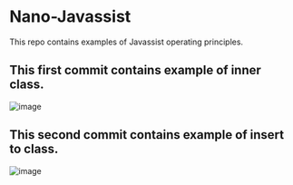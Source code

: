 # Nano-Javassist
This repo contains examples of Javassist operating principles.

## This first commit contains example of inner class.
![image](https://user-images.githubusercontent.com/5441882/96655543-6fd80a80-1346-11eb-9b62-7e0962073ce9.png)

## This second commit contains example of insert to class.
![image](https://user-images.githubusercontent.com/5441882/96655603-939b5080-1346-11eb-81ad-343b4c3c5f71.png)

